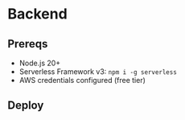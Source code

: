 # Backend

## Prereqs

- Node.js 20+
- Serverless Framework v3: `npm i -g serverless`
- AWS credentials configured (free tier)

## Deploy
